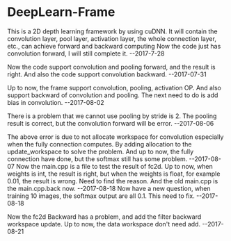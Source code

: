 # DeepLearn-Frame
This is a 2D depth learning framework by using cuDNN. It will contain the convolution layer, pool layer, activation layer, the whole connection layer, etc., can achieve forward and backward computing
Now the code just has convolution forward, I will still complete it.   --2017-7-28

Now the code support convolution and pooling forward, and the result is right. And also the code support convolution backward.           --2017-07-31

Up to now, the frame support convolution, pooling, activation OP. And also support backward of convolution and pooling.
The next need to do is add bias in convolution.                                                                                          --2017-08-02

There is a problem that we cannot use pooling by stride is 2. The pooling result is correct, but the convolution forward will be error.   --2017-08-06

The above error is due to not allocate workspace for convolution especially when the fully connection computes. By adding allocation to the update_workspace to solve the problem. 
And up to now, the fully connection have done, but the softmax still has some problem.                                                   --2017-08-07
Now the main.cpp is a file to test the result of fc2d. Up to now, when weights is int, the result is right, but when the weights is float, for example 0.01, the result is wrong. Need to find the reason. And the old main.cpp is the main.cpp.back now.                                                        --2017-08-18
Now have a new question, when training 10 images, the softmax output are all 0.1. This need to fix.                                      --2017-08-18

Now the fc2d Backward has a problem, and add the filter backward workspace update. Up to now, the data workspace don't need add.         --2017-08-21
